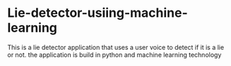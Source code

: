 # Lie-detector-usiing-machine-learning
This is a lie detector application that uses a user voice to detect if it is a lie or not. the application is build in python and machine learning technology
